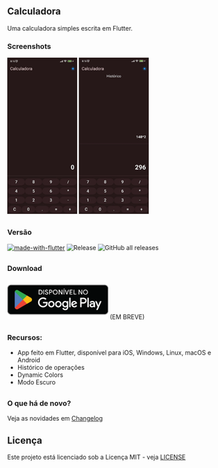 ## Calculadora
Uma calculadora simples escrita em Flutter.

### Screenshots

<img src="screenshots/preview.jpg?raw=true" width="32%"> <img src="screenshots/preview2.jpg?raw=true" width="32%">

##

### Versão
[![made-with-flutter](https://img.shields.io/badge/Made%20with-Flutter-1f425f.svg)](https://flutter.dev/)
![Release](https://img.shields.io/github/v/release/hendrilmendes/Calculadora)
![GitHub all releases](https://img.shields.io/github/downloads/hendrilmendes/Calculadora/total?color=white&style=plastic)
##

### Download

[<img src="img/get_google-play.png"
     alt="Baixar pela Google Play"
     height="90">](https://play.google.com/store/apps/details?id=com.github.hendrilmendes.calculadora)
     (EM BREVE)
##

### Recursos:

* App feito em Flutter, disponível para iOS, Windows, Linux, macOS e Android
* Histórico de operações
* Dynamic Colors
* Modo Escuro
##

### O que há de novo?

Veja as novidades em [Changelog](CHANGELOG.md)
##

## Licença
Este projeto está licenciado sob a Licença MIT - veja [LICENSE](LICENSE.md)
